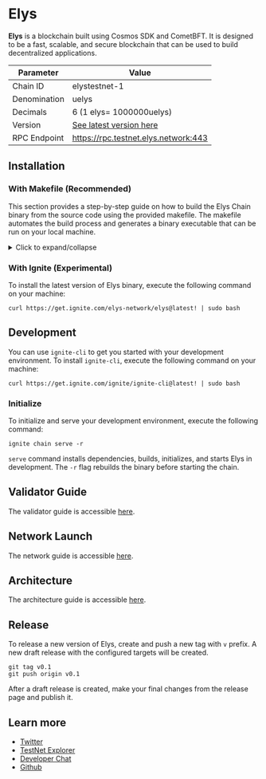 # Elys

**Elys** is a blockchain built using Cosmos SDK and CometBFT. It is designed to be a fast, scalable, and secure blockchain that can be used to build decentralized applications.

| Parameter    | Value                                                                    |
| ------------ | ------------------------------------------------------------------------ |
| Chain ID     | elystestnet-1                                                            |
| Denomination | uelys                                                                    |
| Decimals     | 6 (1 elys= 1000000uelys)                                                 |
| Version      | [See latest version here](https://github.com/elys-network/elys/releases) |
| RPC Endpoint | https://rpc.testnet.elys.network:443                                     |

## Installation

### With Makefile (Recommended)

This section provides a step-by-step guide on how to build the Elys Chain binary from the source code using the provided makefile. The makefile automates the build process and generates a binary executable that can be run on your local machine.

<details>
<summary>Click to expand/collapse</summary>

1. Clone the Elys chain repository:

```bash
git clone https://github.com/elys-network/elys.git
```

2. Navigate to the cloned repository:

```bash
cd elys
```

3. Optionally, checkout the specific branch or tag you want to build:

```bash
git checkout <version>
```

4. Ensure that you have the necessary dependencies installed. For instance, on Ubuntu you need to install the `make` tool:

```bash
sudo apt-get install --yes make
```

5. Ensure that you have RocksDB installed on your machine. On Ubuntu, you can install RocksDB using the following suite of commands:

```bash
# set rocks db version
ROCKSDB_VERSION=8.9.1

# install rocks db dependencies
sudo apt install -y libgflags-dev libsnappy-dev zlib1g-dev libbz2-dev liblz4-dev libzstd-dev

# download and extract on /tmp
cd /tmp
wget https://github.com/facebook/rocksdb/archive/refs/tags/v${ROCKSDB_VERSION}.tar.gz
tar -xvf v${ROCKSDB_VERSION}.tar.gz && cd rocksdb-${ROCKSDB_VERSION} || return

# build rocks db
export CXXFLAGS='-Wno-error=deprecated-copy -Wno-error=pessimizing-move -Wno-error=class-memaccess'
make shared_lib

# install rocks db
sudo make install-shared INSTALL_PATH=/usr

# cleanup to save space
rm -rf /tmp/rocksdb-${ROCKSDB_VERSION} /tmp/v${ROCKSDB_VERSION}.tar.gz
```

Note: RocksDB is only required for Linux machines. For macOS, you can continue without installing RocksDB.

When running `make build`, if you are getting this error:

```bash
elysd: error while loading shared libraries: librocksdb.so.8.9: cannot open shared object file: No such file or directory
```

You might need to set the `LD_LIBRARY_PATH` environment variable to the local library path. You can do this by running the following command:

```bash
export LD_LIBRARY_PATH=/usr/local/lib
```

6. Run the `make build` command to build the binary:

```bash
make build
```

7. The binary will be generated in the `./build` directory. You can run the binary using the following command:

```bash
./build/elysd
```

You can also use the `make install` command to install the binary in the `bin` directory of your `GOPATH`.

</details>

### With Ignite (Experimental)

To install the latest version of Elys binary, execute the following command on your machine:

```
curl https://get.ignite.com/elys-network/elys@latest! | sudo bash
```

## Development

You can use `ignite-cli` to get you started with your development environment. To install `ignite-cli`, execute the following command on your machine:

```
curl https://get.ignite.com/ignite/ignite-cli@latest! | sudo bash
```

### Initialize

To initialize and serve your development environment, execute the following command:

```
ignite chain serve -r
```

`serve` command installs dependencies, builds, initializes, and starts Elys in development. The `-r` flag rebuilds the binary before starting the chain.

## Validator Guide

The validator guide is accessible [here](./validator.md).

## Network Launch

The network guide is accessible [here](./network.md).

## Architecture

The architecture guide is accessible [here](./architecture.md).

## Release

To release a new version of Elys, create and push a new tag with `v` prefix. A new draft release with the configured targets will be created.

```
git tag v0.1
git push origin v0.1
```

After a draft release is created, make your final changes from the release page and publish it.

## Learn more

- [Twitter](https://twitter.com/elys_network)
- [TestNet Explorer](https://testnet.ping.pub/elys)
- [Developer Chat](https://discord.gg/3JtgtGJ3By)
- [Github](https://github.com/elys-network)
